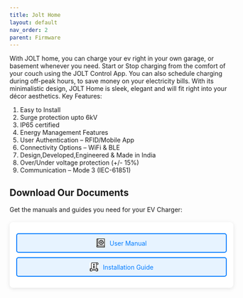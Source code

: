 ```yaml
---
title: Jolt Home
layout: default
nav_order: 2
parent: Firmware
---
```



With JOLT home, you can charge your ev right in your own garage, or basement whenever you need. Start or Stop charging from the comfort of your couch using the JOLT Control App. You can also schedule charging during off-peak hours, to save money on your electricity bills. With its minimalistic design, JOLT Home is sleek, elegant and will fit right into your décor aesthetics.
Key Features:
1. Easy to Install
2. Surge protection upto 6kV
3. IP65 certified
4. Energy Management Features
5. User Authentication – RFID/Mobile App
6. Connectivity Options – WiFi & BLE
7. Design,Developed,Engineered & Made in India
8. Over/Under voltage protection (+/- 15%)
9. Communication – Mode 3 (IEC-61851)

## Download Our Documents

Get the manuals and guides you need for your EV Charger:

<div class="download-container">
    <div class="download-item">
        <a href="assets/manuals/user-manual.pdf" class="download-link" download>
            <img src="assets/images/book_7576757.png" alt="User Manual Icon" class="download-icon">
            User Manual
        </a>
    </div>
    <div class="download-item">
        <a href="assets/manuals/installation-guide.pdf" class="download-link" download>
            <img src="assets/images/info_2068956.png" alt="Installation Guide Icon" class="download-icon">
            Installation Guide
        </a>
    </div>

</div>

<style>
.download-container {
    max-width: 600px;
    margin: 20px auto;
    background: white;
    border-radius: 8px;
    box-shadow: 0 2px 10px rgba(0, 0, 0, 0.1);
    padding: 15px;
    text-align: center;
}

.download-item {
    margin: 10px 0;
}

.download-link {
    display: flex;
    align-items: center;
    justify-content: center;
    text-decoration: none;
    color: #007BFF;
    background-color: #e7f3ff;
    border: 2px solid #007BFF;
    border-radius: 5px;
    padding: 10px;
    transition: all 0.3s ease;
}

.download-link:hover {
    background-color: #007BFF;
    color: white;
    transform: scale(1.05);
}

.download-icon {
    width: 20px;
    height: 20px;
    margin-right: 10px;
}
</style>
